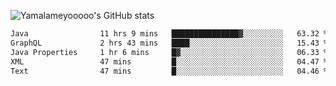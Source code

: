 ![Yamalameyooooo's GitHub stats](https://github-readme-stats.vercel.app/api?username=yamalameyooooo&theme=transparent&show_icons=true\&show=reviews,discussions_started,discussions_answered,prs_merged,prs_merged_percentage)

<!--START_SECTION:waka-->

```txt
Java                11 hrs 9 mins   ███████████████▓░░░░░░░░░   63.32 %
GraphQL             2 hrs 43 mins   ████░░░░░░░░░░░░░░░░░░░░░   15.43 %
Java Properties     1 hr 6 mins     █▓░░░░░░░░░░░░░░░░░░░░░░░   06.33 %
XML                 47 mins         █░░░░░░░░░░░░░░░░░░░░░░░░   04.47 %
Text                47 mins         █░░░░░░░░░░░░░░░░░░░░░░░░   04.46 %
```

<!--END_SECTION:waka-->
